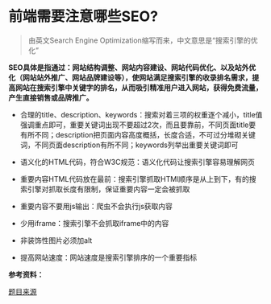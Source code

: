 # 前端需要注意哪些SEO? <i class='iconS'></i><i class='iconS'></i><i class='iconS'></i>

> 由英文Search Engine Optimization缩写而来，中文意思是“搜索引擎的优化”

**SEO具体是指通过：网站结构调整、网站内容建设、网站代码优化、以及站外优化（网站站外推广、网站品牌建设等），使网站满足搜索引擎的收录排名需求，提高网站在搜索引擎中关键字的排名，从而吸引精准用户进入网站，获得免费流量，产生直接销售或品牌推广。**


- 合理的title、description、keywords：搜索对着三项的权重逐个减小，title值强调重点即可，重要关键词出现不要超过2次，而且要靠前，不同页面title要有所不同；description把页面内容高度概括，长度合适，不可过分堆砌关键词，不同页面description有所不同；keywords列举出重要关键词即可

- 语义化的HTML代码，符合W3C规范：语义化代码让搜索引擎容易理解网页

- 重要内容HTML代码放在最前：搜索引擎抓取HTMl顺序是从上到下，有的搜索引擎对抓取长度有限制，保证重要内容一定会被抓取

- 重要内容不要用js输出：爬虫不会执行js获取内容

- 少用iframe：搜索引擎不会抓取iframe中的内容

- 非装饰性图片必须加alt

- 提高网站速度：网站速度是搜索引擎排序的一个重要指标

**参考资料：**

[题目来源](https://blog.csdn.net/bf287643910/article/details/53884500)